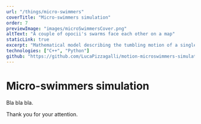 ```yaml
---
url: "/things/micro-swimmers"
coverTitle: "Micro-swimmers simulation"
order: 7
previewImage: "images/microSwimmersCover.png"
altText: "A couple of opocii's swarms face each other on a map"
staticLink: true
excerpt: "Mathematical model describing the tumbling motion of a single cell organism in open and confined environment and its numerical implementation."
technologies: ["C++", "Python"]
github: "https://github.com/LucaPizzagalli/motion-microswimmers-simulation"
---
```

# Micro-swimmers simulation

Bla bla bla.

Thank you for your attention.
